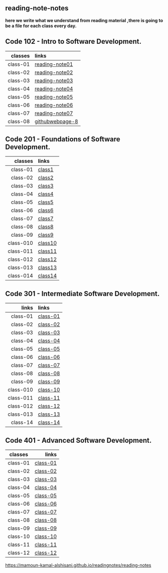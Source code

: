  ## reading-note-notes

**here we write what we understand from reading material ,there is going to be a file for each class every day.**

## Code 102 - Intro to Software Development.

| classes                       |  links|
|------------------------:|:--------------------------------------------------------|
|class-01|[reading-note01](https://mamoun-kamal-alshisani.github.io/read-notes/)|
|class-02|[reading-note02](https://mamoun-kamal-alshisani.github.io/read-notes/read02)|
|class-03|[reading-note03](https://mamoun-kamal-alshisani.github.io/read-notes/readme-03)|
|class-04|[reading-note04](https://mamoun-kamal-alshisani.github.io/read-notes/read04)|
|class-05|[reading-note05](https://mamoun-kamal-alshisani.github.io/read-notes/readme05)|
|class-06|[reading-note06](https://mamoun-kamal-alshisani.github.io/read-notes/reading-note06)|
|class-07|[reading-note07](https://mamoun-kamal-alshisani.github.io/read-notes/reading-note07)|
|class-08|[githubwebpage-8](https://mamoun-kamal-alshisani.github.io/read-notes/githubwebpage)|

## Code 201 - Foundations of Software Development.

| classes               |  links|
|------------------------:|:--------------------------------------------------------|
|class-01|[class1](https://mamoun-kamal-alshisani.github.io/code-201/read01)|
|class-02|[class2](https://mamoun-kamal-alshisani.github.io/code-201/class-02)| 
|class-03|[class3](https://mamoun-kamal-alshisani.github.io/code-201/reading-note-03)|
|class-04|[class4](https://mamoun-kamal-alshisani.github.io/code-201/read-note-04)|
|class-05|[class5](https://mamoun-kamal-alshisani.github.io/code-201/Read:05)|
|class-06|[class6](https://mamoun-kamal-alshisani.github.io/code-201/Read-06)|
|class-07|[class7](https://mamoun-kamal-alshisani.github.io/code-201/readme-07)|
|class-08|[class8](https://mamoun-kamal-alshisani.github.io/code-201/Read-08)|
|class-09|[class9](https://mamoun-kamal-alshisani.github.io/code-201/read-09)|
|class-010|[class10](https://mamoun-kamal-alshisani.github.io/code-201/Read:-10)|
|class-011|[class11](https://mamoun-kamal-alshisani.github.io/code-201/read-11)|
|class-012|[class12](https://mamoun-kamal-alshisani.github.io/code-201/read-12)|
|class-013|[class13](https://mamoun-kamal-alshisani.github.io/code-201/read-13)|
|class-014|[class14](https://mamoun-kamal-alshisani.github.io/code-201/read-14)|

## Code 301 - Intermediate Software Development.

| links                   |  links|
|------------------------:|:--------------------------------------------------------|
|class-01|[class-01](https://mamoun-kamal-alshisani.github.io/reading-note-301/class-01)|
|class-02|[class-02](https://mamoun-kamal-alshisani.github.io/reading-note-301/class-02)|
|class-03|[class-03](https://mamoun-kamal-alshisani.github.io/reading-note-301/class-03)|
|class-04|[class-04](https://mamoun-kamal-alshisani.github.io/reading-note-301/class-04)|
|class-05|[class-05](https://mamoun-kamal-alshisani.github.io/reading-note-301/class-05)|
|class-06|[class-06](https://mamoun-kamal-alshisani.github.io/reading-note-301/class-06)|
|class-07|[class-07](https://mamoun-kamal-alshisani.github.io/reading-note-301/class-07)|
|class-08|[class-08](https://mamoun-kamal-alshisani.github.io/reading-note-301/class-08)|
|class-09|[class-09](https://mamoun-kamal-alshisani.github.io/reading-note-301/class-09)|
|class-010|[class-10](https://mamoun-kamal-alshisani.github.io/reading-note-301/class-10)|
|class-011|[class-11](https://mamoun-kamal-alshisani.github.io/reading-note-301/class-11)|
|class-012|[class-12](https://mamoun-kamal-alshisani.github.io/reading-note-301/class-12)|
|class-013|[class-13](https://mamoun-kamal-alshisani.github.io/reading-note-301/class-13)|
|class-14|[class-14](https://mamoun-kamal-alshisani.github.io/reading-note-301/class-14)|

## Code 401 - Advanced Software Development.

| classes                       |  links|
|------------------------|--------------------------------------------------------:|
|class-01|[class-01](https://mamoun-kamal-alshisani.github.io/401-reading-notes/class-01)|
|class-02|[class-02](https://mamoun-kamal-alshisani.github.io/401-reading-notes/class-02)|
|class-03|[class-03](https://mamoun-kamal-alshisani.github.io/401-reading-notes/class-03)|
|class-04|[class-04](https://mamoun-kamal-alshisani.github.io/401-reading-notes/class-04)|
|class-05|[class-05](https://mamoun-kamal-alshisani.github.io/401-reading-notes/class-05)|
|class-06|[class-06](https://mamoun-kamal-alshisani.github.io/401-reading-notes/class-06)|
|class-07|[class-07](https://mamoun-kamal-alshisani.github.io/401-reading-notes/class-07)|
|class-08|[class-08](https://mamoun-kamal-alshisani.github.io/401-reading-notes/class-08)|
|class-09|[class-09](https://mamoun-kamal-alshisani.github.io/401-reading-notes/class-09)|
|class-10|[class-10](https://mamoun-kamal-alshisani.github.io/401-reading-notes/class-10)|
|class-11|[class-11](https://mamoun-kamal-alshisani.github.io/401-reading-notes/class-11)|
|class-12|[class-12](https://mamoun-kamal-alshisani.github.io/401-reading-notes/class-12)|



https://mamoun-kamal-alshisani.github.io/readingnotes/reading-notes
